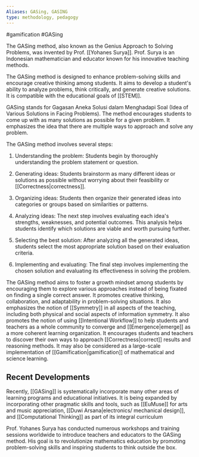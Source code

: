 ```yaml
---
Aliases: GASing, GASING
type: methodology, pedagogy
---
```

#gamification #GASing

The GASing method, also known as the Genius Approach to Solving Problems, was invented by Prof. [[Yohanes Surya]]. Prof. Surya is an Indonesian mathematician and educator known for his innovative teaching methods.

The GASing method is designed to enhance problem-solving skills and encourage creative thinking among students. It aims to develop a student's ability to analyze problems, think critically, and generate creative solutions. It is compatible with the educational goals of [[STEM]].

GASing stands for Gagasan Aneka Solusi dalam Menghadapi Soal (Idea of Various Solutions in Facing Problems). The method encourages students to come up with as many solutions as possible for a given problem. It emphasizes the idea that there are multiple ways to approach and solve any problem.

The GASing method involves several steps:

1. Understanding the problem: Students begin by thoroughly understanding the problem statement or question.

2. Generating ideas: Students brainstorm as many different ideas or solutions as possible without worrying about their feasibility or [[Correctness|correctness]].

3. Organizing ideas: Students then organize their generated ideas into categories or groups based on similarities or patterns.

4. Analyzing ideas: The next step involves evaluating each idea's strengths, weaknesses, and potential outcomes. This analysis helps students identify which solutions are viable and worth pursuing further.

5. Selecting the best solution: After analyzing all the generated ideas, students select the most appropriate solution based on their evaluation criteria.

6. Implementing and evaluating: The final step involves implementing the chosen solution and evaluating its effectiveness in solving the problem.

The GASing method aims to foster a growth mindset among students by encouraging them to explore various approaches instead of being fixated on finding a single correct answer. It promotes creative thinking, collaboration, and adaptability in problem-solving situations. It also emphasizes the notion of [[Symmetry]] in all aspects of the teaching, including both physical and social aspects of information symmetry. It also promotes the notion of using  [[Intentional Workflow]] to help students and teachers as a whole community to converge and [[Emergence|emerge]] as a more coherent learning organization. It encourages students and teachers to discover their own ways to approach [[Correctness|correct]] results and reasoning methods. It may also be considered as a large-scale implementation of [[Gamification|gamification]] of mathematical and science learning.

## Recent Developments
Recently, [[GASing]] is systematically incorporate many other areas of learning programs and educational initiatives. It is being expanded by incorporating other pragmatic skills and tools, such as [[EuMuse]] for arts and music appreciation, [[Duwi Arsana|electronics/ mechanical design]], and [[Computational Thinking]] as part of its integral curriculum 


Prof. Yohanes Surya has conducted numerous workshops and training sessions worldwide to introduce teachers and educators to the GASing method. His goal is to revolutionize mathematics education by promoting problem-solving skills and inspiring students to think outside the box.